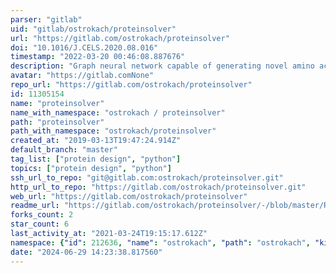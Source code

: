 ```yaml
---
parser: "gitlab"
uid: "gitlab/ostrokach/proteinsolver"
url: "https://gitlab.com/ostrokach/proteinsolver"
doi: "10.1016/J.CELS.2020.08.016"
timestamp: "2022-03-20 00:46:08.887676"
description: "Graph neural network capable of generating novel amino acid sequences that fold into proteins with predetermined topologies.    "
avatar: "https://gitlab.comNone"
repo_url: "https://gitlab.com/ostrokach/proteinsolver"
id: 11305154
name: "proteinsolver"
name_with_namespace: "ostrokach / proteinsolver"
path: "proteinsolver"
path_with_namespace: "ostrokach/proteinsolver"
created_at: "2019-03-13T19:47:24.914Z"
default_branch: "master"
tag_list: ["protein design", "python"]
topics: ["protein design", "python"]
ssh_url_to_repo: "git@gitlab.com:ostrokach/proteinsolver.git"
http_url_to_repo: "https://gitlab.com/ostrokach/proteinsolver.git"
web_url: "https://gitlab.com/ostrokach/proteinsolver"
readme_url: "https://gitlab.com/ostrokach/proteinsolver/-/blob/master/README.md"
forks_count: 2
star_count: 6
last_activity_at: "2021-03-24T19:15:17.612Z"
namespace: {"id": 212636, "name": "ostrokach", "path": "ostrokach", "kind": "user", "full_path": "ostrokach", "parent_id": null, "avatar_url": "https://secure.gravatar.com/avatar/f2677db7242bfbcead46fbf27390160d?s=80&d=identicon", "web_url": "https://gitlab.com/ostrokach"}
date: "2024-06-29 14:23:38.817560"
---
```

